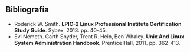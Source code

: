 ## Bibliografía

* Roderick W. Smith. **LPIC-2 Linux Professional Institute Certification Study Guide**. Sybex, 2013. pp. 40-45.
*  Evi Nemeth. Garth Snyder, Trent R. Hein, Ben Whaley. **Unix And Linux System Administration Handbook**. Prentice Hall, 2011. pp.  362-413.
